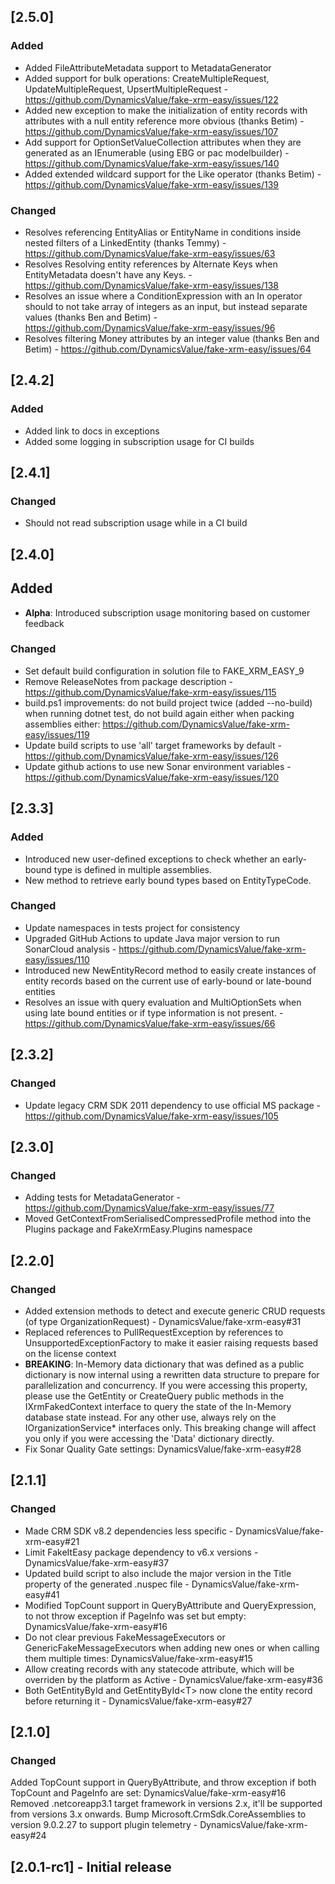 ## [2.5.0]

### Added

- Added FileAttributeMetadata support to MetadataGenerator 
- Added support for bulk operations: CreateMultipleRequest, UpdateMultipleRequest, UpsertMultipleRequest - https://github.com/DynamicsValue/fake-xrm-easy/issues/122
- Added new exception to make the initialization of entity records with attributes with a null entity reference more obvious (thanks Betim) - https://github.com/DynamicsValue/fake-xrm-easy/issues/107
- Add support for OptionSetValueCollection attributes when they are generated as an IEnumerable<TEnum> (using EBG or pac modelbuilder) - https://github.com/DynamicsValue/fake-xrm-easy/issues/140
- Added extended wildcard support for the Like operator (thanks Betim) - https://github.com/DynamicsValue/fake-xrm-easy/issues/139

### Changed

- Resolves referencing EntityAlias or EntityName in conditions inside nested filters of a LinkedEntity (thanks Temmy) - https://github.com/DynamicsValue/fake-xrm-easy/issues/63
- Resolves Resolving entity references by Alternate Keys when EntityMetadata doesn't have any Keys. - https://github.com/DynamicsValue/fake-xrm-easy/issues/138
- Resolves an issue where a ConditionExpression with an In operator should to not take array of integers as an input, but instead separate values (thanks Ben and Betim) - https://github.com/DynamicsValue/fake-xrm-easy/issues/96
- Resolves filtering Money attributes by an integer value (thanks Ben and Betim) - https://github.com/DynamicsValue/fake-xrm-easy/issues/64


## [2.4.2]

### Added

- Added link to docs in exceptions
- Added some logging in subscription usage for CI builds

## [2.4.1]

### Changed

- Should not read subscription usage while in a CI build

## [2.4.0]

## Added

- **Alpha**: Introduced subscription usage monitoring based on customer feedback

### Changed

- Set default build configuration in solution file to FAKE_XRM_EASY_9
- Remove ReleaseNotes from package description - https://github.com/DynamicsValue/fake-xrm-easy/issues/115
- build.ps1 improvements: do not build project twice (added --no-build) when running dotnet test, do not build again either when packing assemblies either: https://github.com/DynamicsValue/fake-xrm-easy/issues/119
- Update build scripts to use 'all' target frameworks by default - https://github.com/DynamicsValue/fake-xrm-easy/issues/126
- Update github actions to use new Sonar environment variables - https://github.com/DynamicsValue/fake-xrm-easy/issues/120

## [2.3.3]

### Added

- Introduced new user-defined exceptions to check whether an early-bound type is defined in multiple assemblies.
- New method to retrieve early bound types based on EntityTypeCode.

### Changed

-  Update namespaces in tests project for consistency
 - Upgraded GitHub Actions to update Java major version to run SonarCloud analysis - https://github.com/DynamicsValue/fake-xrm-easy/issues/110
 - Introduced new NewEntityRecord method to easily create instances of entity records based on the current use of early-bound or late-bound entities 
 - Resolves an issue with query evaluation and MultiOptionSets when using late bound entities or if type information is not present. - https://github.com/DynamicsValue/fake-xrm-easy/issues/66

## [2.3.2]

### Changed

- Update legacy CRM SDK 2011 dependency to use official MS package - https://github.com/DynamicsValue/fake-xrm-easy/issues/105

## [2.3.0]

### Changed

- Adding tests for MetadataGenerator - https://github.com/DynamicsValue/fake-xrm-easy/issues/77
- Moved GetContextFromSerialisedCompressedProfile method into the Plugins package and FakeXrmEasy.Plugins namespace

## [2.2.0]

### Changed

- Added extension methods to detect and execute generic CRUD requests (of type OrganizationRequest) - DynamicsValue/fake-xrm-easy#31
- Replaced references to PullRequestException by references to UnsupportedExceptionFactory to make it easier raising requests based on the license context
- **BREAKING**: In-Memory data dictionary that was defined as a public dictionary is now internal using a rewritten data structure to prepare for parallelization and concurrency. If you were accessing this property, please use the GetEntity or CreateQuery public methods in the IXrmFakedContext interface to query the state of the In-Memory database state instead. For any other use, always rely on the IOrganizationService* interfaces only. This breaking change will affect you only if you were accessing the 'Data' dictionary directly.
- Fix Sonar Quality Gate settings: DynamicsValue/fake-xrm-easy#28
 

## [2.1.1]

### Changed

- Made CRM SDK v8.2 dependencies less specific - DynamicsValue/fake-xrm-easy#21
- Limit FakeItEasy package dependency to v6.x versions - DynamicsValue/fake-xrm-easy#37
- Updated build script to also include the major version in the Title property of the generated .nuspec file - DynamicsValue/fake-xrm-easy#41
- Modified TopCount support in QueryByAttribute and QueryExpression, to not throw exception if PageInfo was set but empty: DynamicsValue/fake-xrm-easy#16
- Do not clear previous FakeMessageExecutors or GenericFakeMessageExecutors when adding new ones or when calling them multiple times: DynamicsValue/fake-xrm-easy#15
- Allow creating records with any statecode attribute, which will be overriden by the platform as Active - DynamicsValue/fake-xrm-easy#36
- Both GetEntityById and GetEntityById&lt;T&gt; now clone the entity record before returning it - DynamicsValue/fake-xrm-easy#27

## [2.1.0]

### Changed

Added TopCount support in QueryByAttribute, and throw exception if both TopCount and PageInfo are set: DynamicsValue/fake-xrm-easy#16
Removed .netcoreapp3.1 target framework in versions 2.x, it'll be supported from versions 3.x onwards.
Bump Microsoft.CrmSdk.CoreAssemblies to version 9.0.2.27 to support plugin telemetry - DynamicsValue/fake-xrm-easy#24

## [2.0.1-rc1] - Initial release